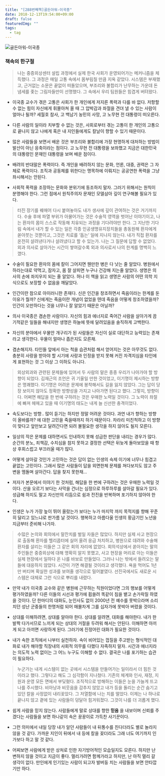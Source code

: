 ```yaml
---
title: "[288번째책]골든아워-이국종"
date: 2018-12-13T19:54:00+09:00
draft: false
featuredImg: ""
tags:
  - tag
---
```


![골든아워-이국종](https://misc.ridibooks.com/cover/745000113/xxlarge#floatleft)

### 책속의 한구절

> 나는 중증외상센터 설립 과정에서 실제 한국 사회가 운영되어가는 메커니즘을 체득했다.
> 그 과정은 매일 고통 속에서 몸부림칠 만큼 지옥 같았다. 시스템은 부재했고, 근거없는 소문은 끝없이 떠돌았으며, 부조리와 불합리가 난무하는 가운데 돈 냄세를 좇는 그림자들만이 선명했다. 그 속에서 우리 팀원들은 힘겹게 버텨왔다.

* 이국종 교수가 겪은 고통은 사회가 한 개인에게 저지른 폭력과 다를 바 없다. 저항할 수 없는 힘이 자신에게 휘몰아쳐 올 때 그 압박감과 좌절을 견뎌 낼 수 있는 사람이 얼마나 될까? 세월호 참사, 고 백남기 농민의 사망, 고 노무현 전 대통령이 떠오른다.

* 다른 사람의 일이라 치부할 수 없는 것은, 사회로부터 겪는 고통이 한 개인의 고통으로 끝나지 않고 나에게 혹은 내 지인들에게도 칼날이 향할 수 있기 때문이다.

* 많은 사람들을 보면서 배운 것은 부조리와 불합리에 가장 현명하게 대처하는 방법이 발산이 아닌 응축이라는 점이다. 고 노무현 전 대통령을 보좌했고 지금은 대한민국의 대통령인 문재인 대통령을 보며 배운 점이다.

* 배려의 반대말은 폭력이다. 즉 개인을 배려하지 않는 문화, 언론, 대중, 권력은 그 자체로 폭력이다. 조직과 공동체를 위한다는 명목하에 이뤄지는 공공연한 폭력을 그냥 좌시해서는 안된다.  

* 사회적 폭력을 조장하는 문화와 분위기에 동조하지 말자. 그러기 위해서는 원칙이 분명해야 한다. 그런 점에서 원칙주의자 문재인 모델삼아 깊이 연구해볼 필요가 있다.

> 터진 장기를 꿰매어 다시 붙여놓아도 내가 생사에 깊이 관여하는 것은 거기까지다. 수술 후에 파열 부위가 아물어가는 것은 수술적 영역을 벗어난 이야기이고, 나는 환자의 몸이 스스로 작동해 치유되는 과정을 기다려야만 한다. 그 지난한 기다림 속에서 내가 할 수 있는 일은 각종 인공생명유지장치들을 총동원해 환자에게 쏟아붓는 것뿐이고, 그것은 치료를 ‘돕는’ 일에 지나지 않는다. 내가 직접 환자를 온전히 살려낸다거나 살려냈다고 할 수 있는가. 나는 그 질문에 답할 수 없었다. 외과 의사로 살아가는 시간이 쌓여갈수록 외과 의사로서 나의 한계를 명백히 느꼈다.

* 수술이 필요한 환자의 몸에 칼이 그어지면 웬만한 병은 다 낫는 줄 알았다. 병원에서 하라는대로 약먹고, 잠자고, 몸 잘 살피면 누구나 건강해 지는줄 알았다. 생명은 의사의 손에 좌지우지 되는 줄 알았다. 허나 이 책을 읽고 생명은 사람의 어떤 의학 지식으로도 보장할 수 없음을 깨달았다.

* 인간이란 참으로 아이러니한 존재다. 신은 인간을 창조하면서 죽음이라는 한계를 둔 이유가 뭘까? 신에게는 죽음이란 개념이 없었을 텐데 죽음을 어떻게 창조하였을까? 인간이 오만하다는 것을 너무나 잘 알았기 때문은 아닐까?

* 의사 이국종은 겸손한 사람이다. 자신의 힘과 에너지로 죽어간 사람을 살아가게 끔 기적같은 일들을 해내지만 생명은 하늘에 뜻에 달려있음을 솔직하게 고백한다.

* 자신의 분야에서 우물안 개구리가 된 사람들은 자신이 실로 대단하고 능력있는 존재라고 생각한다. 우물이 얼마나 좁은지도 모른채.

* 겸손해지자. 타인들 앞에서 아는 척을 습관처럼 해서 얻어지는 것은 아무것도 없다. 충분히 사랑을 받아야 할 시기에 사랑과 인정을 받지 못해 커진 자격지심을 타인에게 표현하는 것 그 이상 그 이하도 아니다.

> 외상외과와 관련된 문제들에 있어서 두 사람의 말은 종종 우리가 나아가야 할 방향이 되었다. 김재근의 조언은 귀 기울일 만한 것이었고, 이기명이 제시하는 방향은 명쾌했다. 이기명은 어려운 문제에 봉착해서도 길을 잃지 않았다. 그는 답이 당장 보이지 않아도 정확한 방향성을 가지고 나아가면 된다고 했다. 그렇지, 방향이다. 어쩌면 해답을 한 번에 구하려는 것은 우매한 노력일 것이다. 그 노력이 좌절에 빠져 헤매고 있을 때 이기명의 태도는 내게 늘 신선한 충격이었다.

* 속도보다는 방향.. 많이 듣기는 하지만 정말 어려운 것이다. 과연 내가 향하는 방향이 올바를까? 에 대한 고민을 죽을때까지 하기 때문이다. 차라리 미친척하고 이 방향이 맞다고 앞만보고 달려간다면 되려 불필요한 생각을 하지 않아도 될지 모른다.

* 일상의 작은 문제를 대하면서도 인내하지 못해 성급한 판단을 내리는 경우가 많다. 순간의 분노, 죄책감, 수치심을 참지 못하고 결정한 선택은 뒤늦게 돌아보았을 때 항상 후회스럽고 부끄러울 때가 많다.

* 어떻게 살아갈 것인가 고민하는 것은 답이 없는 인생의 숙제 이기에 너무나 힘겹고 끝없는 고민이다. 그래서 많은 사람들이 답을 외면한체 문제를 쳐다보지도 않고 주변을 멤돌며 살아간다. 답을 찾지 못한채...

* 저자가 본문에서 이야기 한 것처럼, 해답을 한 번에 구하려는 것은 우매한 노력일 것이다. 산을 오르기 보다는 사막을 건너는 심정으로 하루하루를 살아갈 필요가 있다. 성급해 하지도 말고 자신만의 리듬으로 쉼과 전진을 반복하며 포기하지 않아야 한다.

* 인생은 누가 가장 높이 뛰어 올랐는가 보다는 누가 마지막 까지 목적지를 향해 꾸준히 달리고 있느냐로 판가름 날 것이다. 행복하고 아름다울 인생의 황금기인 노년을 지금부터 준비해 나가자.

> 수많은 논의와 회의에서 말잔치를 벌일 자들은 많았다. 하지만 실제 사고 현장으로 출동해 환자를 헬리콥터에 실어 올려 응급 처치하고, 병원으로 데려와 수술해 환자를 살리는 이들은 그 같은 회의 자리에 없었다. 회의석상에서 쏟아지는 말의 주인들은 중증외상에 대해 명확히 알지 못했고, 사고 현장을 머리로 아는 이들은 실제 현장에서 일하다 온 나를 바보로 만들었다. 그러나 나는 밖에서 들려오는 말들에 대응하지 않았다. 시간이 가면 해결될 것이라고 생각했다. 욕을 먹어도 1년만 버티며 확실한 성과를 보여줄 생각으로 밀어붙였다. 선진국에서도 새로운 시스템은 대체로 그런 식으로 뿌리를 내렸다.

* 만약 내가 이국종 교수와 같은 병원에 근무하는 직원이었다면 그의 행보를 어떻게 평가하였을까? 다른 이들의 시선과 평가에 휩쓸려 똑같이 침을 뱉고 손가락질 하였을 것이다. 단 한마디의 대화도, 눈인사도 없이 2000년 전 예수를 못박으라며 소리치던 성난 군중들의 한명처럼 되어 매몰차게 그를 십자가에 못박아 버렸을 것이다.

* 상대를 이해하려면, 상대를 알아야 한다. 상대를 알려면, 대화를 해야한다. 내가 한발짝 다가서므로 느끼게 되는 상대의 거절을 두려워 해서는 안된다. 이해하면 아끼게 되고 아끼면 사랑하게 된다. 그러기에 진정어린 대화가 필요한 것이다.

* 내가 속한 조직에서 나부터 실천하자. 속이 비어있는 껍질을 주고받는 형식적인 대화로 내가 해야할 직장내의 사회적 의무를 다했다 자족하지 말자. 시간과 에너지라는 의도적 노력 없이는 그 어느 누구도 이해할 수 없다. 결국은 나를 포기하는 습관이 필요하다.

> 누군가는 내게 시스템이 없는 곳에서 시스템을 만들어가는 일이라서 더 힘든 것이라고 했다. 그렇다고 해도 그 심각함이 지나쳤다. 기존의 체계와 인사, 재정, 지원과 운영 모든 면에서 부딪혔다. 조직적으로 방해하는 이들은 눈을 가늘게 뜨고 나를 주시했다. 비아냥과 비웃음을 감추지 않았고 내가 등을 돌리는 순간 숨기고 있던 칼을 사정없이 내리꽂았다. 그 저열함에 나는 치를 떨었다. 이제는 나 하나로 끝나지 않고 곁에 있는 사람들이 덩달아 힘겨워졌다. 그것이 나를 더 괴롭게 했다.

* 쉽게 사람을 믿지 않는다. 사람들에게 말로 상대를 향한 **믿음** 을 내보이며 신뢰를 주겠다는 사람들을 보면 하나같이 속은 꿍꿍이로 가득찬 사기꾼이다.

* 그런 의미에서 내일 당장 내가 알던 사람들이 내 뒤통수를 친다더라도 별로 놀라지 않을 것 같다. 가까운 지인이 뒤에서 내 등에 칼을 꽂더라도 그래 너도 여기까지 인가보다 하고 말 것 같다.

* 어찌보면 사람에게 받은 상처로 인한 자기방어적인 모습일지도 모른다. 하지만 난 변하지 않을 것이고 지금이 좋다. 멀리가려면 함께가라고 하지만, 난 아직 멀리 갈 생각이 없다. 만인에게 인기있는 사람이 되고자 발버둥 치는 사람들을 보면 안타깝기만 하다.
